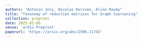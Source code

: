 ```yaml
---
authors: "Antonin Joly, Nicolas Keriven, Aline Roumy"
title: "Taxonomy of reduction matrices for Graph Coarsening"
collection: preprint
date: 2025-01-05
venue: 'arXiv Preprint'
paperurl: 'https://arxiv.org/abs/2506.11743'
---
```

